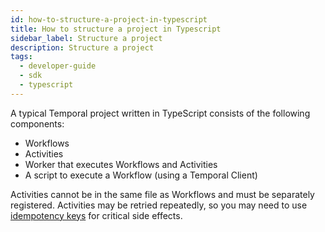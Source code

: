 ```yaml
---
id: how-to-structure-a-project-in-typescript
title: How to structure a project in Typescript
sidebar_label: Structure a project
description: Structure a project
tags:
  - developer-guide
  - sdk
  - typescript
---
```


A typical Temporal project written in TypeScript consists of the following components:

- Workflows
- Activities
- Worker that executes Workflows and Activities
- A script to execute a Workflow (using a Temporal Client)

Activities cannot be in the same file as Workflows and must be separately registered.
Activities may be retried repeatedly, so you may need to use [idempotency keys](https://stripe.com/blog/idempotency) for critical side effects.
